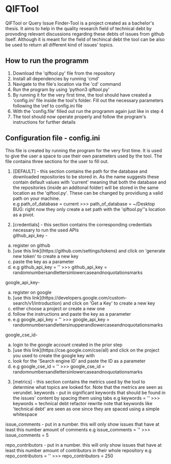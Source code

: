 # QIFTool

QIFTool or Query Issue Finder-Tool is a project created as a bachelor's thesis. 
It aims to help in the quality research field of technical debt by provoding relevant discussions regarding these debts of issues from github itself.
Although it is meant for the field of techincal debt the tool can be also be used to return all different kind of issues' topics.

## How to run the programm
1. Download the 'qiftool.py' file from the repository
2. Install all dependencies by running 'cmd'
3. Navigate to the file's location via the 'cd' command
4. Run the program by using 'python3 qiftool.py'
5. By running it for the very first time, the tool should have created a 'config.ini' file inside the tool's folder. Fill out the necessary parameters following the \ref to config.ini file
6. With the 'config.file' filled out run the programm again just like in step 4
7. The tool should now operate properly and follow the program's instructions for further details

## Configuration file - config.ini
This file is created by running the program for the very first time. It is used to give the user a space to use their own parameters used by the tool.
The file contains three sections for the user to fill out.

1. [DEFAULT] - this section contains the path for the database and downloaded repositories to be stored in. As the name suggests these contain default values with 'current' meaning that both the database and the repositories (inside an additonal folder) will be stored in the same location as the 'qiftool.py'.
These can be changed by providiung a valid path on your machine. <br/>e.g path_of_database = current >>> path_of_database = ~/Desktop <br/>BUG: right now they only create a set path with the 'qiftool.py''s location as a pivot.

2. [credentials] - this section contains the corresponding credentials necessary to run the used APIs<br/>
github_api_key -  
<ol type="a">
  <li>register on github</li>
  <li> [use this link](https://github.com/settings/tokens) and click on 'generate new token' to create a new key</li>
  <li>paste the key as a parameter</li>
  <li>e.g github_api_key = '' >>> github_api_key = randomnumbersandlettersinlowercaseandnoquotationsmarks</li>
</ol>

google_api_key- 
<ol type="a">
  <li>register on google</li>
  <li> [use this link](https://developers.google.com/custom-search/v1/introduction) and click on 'Get a Key' to create a new key</li>
  <li/>either choose a project or create a new one</li>
  <li>follow the instructions and paste the key as a parameter</li>
  <li>e.g google_api_key = '' >>> google_api_key = randomnumbersandlettersinupperandlowercaseandnoquotationsmarks</li>
</ol>

google_cse_id- 
<ol type="a">
  <li>login to the google account created in the prior step</li>
  <li> [use this link](https://cse.google.com/cse/all) and click on the project you used to create the google key with</li>
  <li/>look for the 'Search engine ID' and paste the ID as a parameter</li>
  <li>e.g google_cse_id = '' >>> google_cse_id = randomnumbersandlettersinlowercaseandnoquotationsmarks</li>
</ol>

3. [metrics] - this section contains the metrics used by the tool to determine what topics are looked for. Note that the metrics are seen as verundet.
keywords - put in significant keywords that should be found in the issues' content by spacing them using tabs
e.g keywords = '' >>> keywords = technical debt refactor  rewrite
note that keywords like 'technical debt' are seen as one since they are spaced using a simple whitespace

issue_comments - put in a number. this will only show issues that have at least this number amount of comments
e.g issue_comments = '' >>> issue_comments = 5

repo_contributors - put in a number. this will only show issues that have at least this number amount of contributors in their whole repository
e.g repo_contributors = '' >>> repo_contributors = 250

